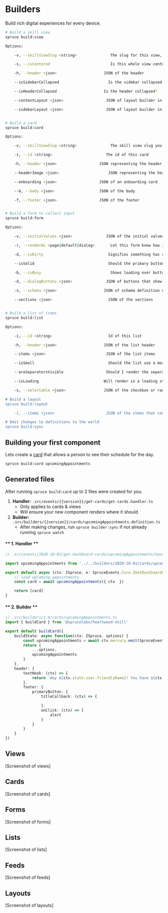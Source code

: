 # Builders

Build rich digital experiences for every device.

```bash
# Build a skill view
spruce build:view

Options: 

	-v, --skillViewSlug <string>	           The slug for this view, like `location-dashboard` or `user-profile`

	-s, --isCentered				           Is this whole view centered?

	-h, --header <json>			            JSON of the header

	--isSidebarCollapsed 		              Is the sidebar collapsed? 

	--isHeaderCollapsed			            Is the header collapsed?

	--contentLayout <json>		             JSON of layout builder in the content section

	--sidebarLayout <json>		             JSON of layout builder in the sidebar


# Build a card
spruce build:card

Options:

	-v, --skillViewSlug <string>	           The skill view slug you want to drop this card onto 

	-i, --id <string> 			             The id of this card

	-h, --header <json>		  	          JSON representing the header

	--headerImage <json>		 	          JSON representing the header image

	--onboarding <json>		  	          JSON of an onboarding card

	--b, --body <json>		   	          JSON of the body

	-f, --footer <json>		  	          JSON of the footer


# Build a form to collect input
spruce build:form

Options:

	-v, --initialValues <json>				 JSON of the initial values

	-r, --renderAs <page|default|dialog>	   Let this form know how it is rendered

	-d, --isDirty							  Signifies something has changed

	--isValid								  Should the primary button be enabled?

	-b, --isBusy							   Shows loading over buttons

	-d, --dialogButtons <json>				 JSON of buttons that show in the dialog if renderAs=dialog

	-s, --schema <json>						JSON of schema definition used by this form

	--sections <json>						  JSON of the sections


# Build a list of items
spruce build:list

Options:

	-i, --id <string>			              Id of this list

	-h, --header <json>			            JSON of the list header

	--items <json>				             JSON of the list items

	--isSmall					              Should the list use a more compact mode?

	--areSeparatorsVisible		             Should I render the separator between each item?

	--isLoading					            Will render in a loading state where every list item is turned into a loader

	-s, --selectable <json>		            JSON of the checkbox or radio that'll be used in each list item

# Build a layout
spruce build:layout

	-i, --items <json>			             JSON of the items that compose this layout

# Emit changes to definitions to the world
spruce build:sync
```

## Building your first component
Lets create a [card](/builders/index?id=cards) that allows a person to see their schedule for the day.

```bash
spruce build:card upcomingAppointments
```

<!-- panels:start -->
<!--div:title-panel-->
## Generated files
<!-- div:left-panel -->
After running `spruce build:card` up to 2 files were created for you.

1. **Handler:** `.src/events/{{version}}/get-cards/get-cards.handler.ts`
	* Only applies to cards & views 
	* Will ensure your new component renders where it should
2. **Builder:** `.src/builders/{{version}}/cards/upcomingAppointments.definition.ts`
	* After making changes, run `spruce builder:sync` if not already running `spruce watch`

<!-- div:right-panel -->
<!-- tabs:start -->
#### ** 1. Handler **
```typescript
// .src/events/2020-10-01/get-dashboard-cards/upcomingAppointments/handler.ts

import upcomingAppointments from '../../builders/2020-10-01/cards/upcomingAppointments'

export default async (ctx: ISpruce, e: SpruceEvents.Core.IGetDashboardCards) => {
	// load upcoming appointments
	const card = await upcomingAppointments({ ctx  })

	return [card]
}
```
#### ** 2. Builder **
```typescript
// .src/builders/1.0/cards/upcomingAppointments.ts
import { buildCard } from '@sprucelabs/heartwood-skill'

export default buildCard({
	buildState: async function(ctx: ISpruce, options) {
		const upcomingAppointments = await ctx.mercury.emit(SpruceEvents.Booking.GetUpcomingAppointments)
		return {
			...options,
			upcomingAppointments
		}
	},
	header: {
		textHook: (ctx) => {
			return `Hey ${ctx.state.user.friendlyName}! You have ${ctx.state.upcomingAppointments.length} upcoming appointments!`
		},
		footer: {
			primaryButton: {
				titleCallback: (ctx) => {

				},
				onClick: (ctx) => {
					alert
				}
			}
		}
	}
})

```

<!-- tabs:end -->
<!-- panels:end -->






## Views

[Screenshot of views]

## Cards

[Screenshot of cards]

## Forms

[Screenshot of forms]

## Lists

[Screenshot of lists]

## Feeds

[Screenshot of feeds]

## Layouts

[Screenshot of layouts]
